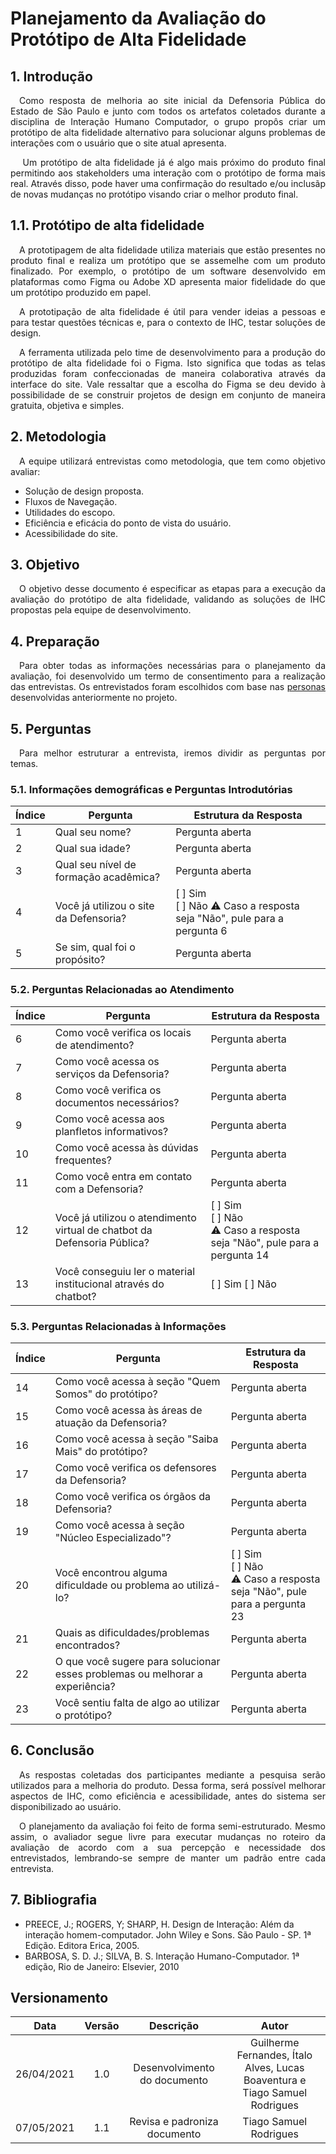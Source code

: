 # Planejamento da Avaliação do Protótipo de Alta Fidelidade

## 1. Introdução
<p style='text-align:justify'>&emsp;Como resposta de melhoria ao site inicial da Defensoria Pública do Estado de São Paulo e junto com todos os artefatos coletados durante a disciplina de Interação Humano Computador, o grupo propôs criar um protótipo de alta fidelidade alternativo para solucionar alguns problemas de interações com o usuário que o site atual apresenta.</p>

<p style='text-align:justify'>&emsp; Um protótipo de alta fidelidade já é algo mais próximo do produto final permitindo aos stakeholders uma interação  com o protótipo de forma mais real. Através disso, pode haver uma confirmação do resultado e/ou inclusãp de novas mudanças no protótipo visando criar o melhor produto final.</p>

## 1.1. Protótipo de alta fidelidade
<p style='text-align:justify'>&emsp;A prototipagem de alta fidelidade utiliza materiais que estão presentes no produto final e realiza um protótipo que se assemelhe com um produto finalizado. Por exemplo, o protótipo de um software desenvolvido em plataformas como Figma ou Adobe XD apresenta maior fidelidade do que um protótipo produzido em papel.</p>

<p style='text-align:justify'>&emsp;A prototipação de alta fidelidade é útil para vender ideias a pessoas e para testar questões técnicas e, para o contexto de IHC, testar soluções de design.</p>

<p style='text-align:justify'>&emsp;A ferramenta utilizada pelo time de desenvolvimento para a produção do protótipo de alta fidelidade foi o Figma. Isto significa que todas as telas produzidas foram confeccionadas de maneira colaborativa através da interface do site. Vale ressaltar que a escolha do Figma se deu devido à possibilidade de se construir projetos de design em conjunto de maneira gratuita, objetiva e simples.</p>

## 2. Metodologia
<p style='text-align:justify'>&emsp;A equipe utilizará entrevistas como metodologia, que tem como objetivo avaliar:</p>

- Solução de design proposta.
- Fluxos de Navegação.
- Utilidades do escopo.
- Eficiência e eficácia do ponto de vista do usuário.
- Acessibilidade do site.

## 3. Objetivo
<p style='text-align:justify'>&emsp;O objetivo desse documento é especificar as etapas para a execução da avaliação do protótipo de alta fidelidade, validando as soluções de IHC propostas pela equipe de desenvolvimento.</p>

## 4. Preparação
<p style='text-align:justify'>&emsp;Para obter todas as informações necessárias para o planejamento da avaliação, foi desenvolvido um termo de consentimento para a realização das entrevistas. Os entrevistados foram escolhidos com base nas <a href="https://interacao-humano-computador.github.io/2020.2-DefensoriaSP/an%C3%A1lise-de-requisitos/personas/">personas</a> desenvolvidas anteriormente no projeto.</p>


## 5. Perguntas
<p style='text-align:justify'>&emsp;Para melhor estruturar a entrevista, iremos dividir as perguntas por temas.</p>

### 5.1. Informações demográficas e Perguntas Introdutórias

|Índice|Pergunta|Estrutura da Resposta|
|------|--------|--------|
|1|Qual seu nome?|Pergunta aberta|
|2|Qual sua idade?|Pergunta aberta|
|3|Qual seu nível de formação acadêmica?|Pergunta aberta|
|4|Você já utilizou o site da Defensoria?|[ ] Sim </br> [ ] Não ⚠️ Caso a resposta seja "Não", pule para a pergunta 6|
|5|Se sim, qual foi o propósito?|Pergunta aberta|

### 5.2. Perguntas Relacionadas ao Atendimento

|Índice|Pergunta|Estrutura da Resposta|
|------|--------|--------|
|6|Como você verifica os locais de atendimento?|Pergunta aberta|
|7|Como você acessa os serviços da Defensoria?|Pergunta aberta|
|8|Como você verifica os documentos necessários?|Pergunta aberta|
|9|Como você acessa aos planfletos informativos?|Pergunta aberta|
|10|Como você acessa às dúvidas frequentes?|Pergunta aberta|
|11|Como você entra em contato com a Defensoria?|Pergunta aberta|
|12|Você já utilizou o atendimento virtual de chatbot da Defensoria Pública?|[ ] Sim </br> [ ] Não</br> ⚠️ Caso a resposta seja "Não", pule para a pergunta 14|
|13|Você conseguiu ler o material institucional através do chatbot?|[ ] Sim [ ] Não

### 5.3. Perguntas Relacionadas à Informações

|Índice|Pergunta|Estrutura da Resposta|
|------|--------|--------|
|14|Como você acessa à seção "Quem Somos" do protótipo?| Pergunta aberta |
|15|Como você acessa às áreas de atuação da Defensoria?|Pergunta aberta|
|16|Como você acessa à seção "Saiba Mais" do protótipo?|Pergunta aberta|
|17|Como você verifica os defensores da Defensoria?|Pergunta aberta|
|18|Como você verifica os órgãos da Defensoria?	|Pergunta aberta|
|19|Como você acessa à seção "Núcleo Especializado"?|Pergunta aberta|
|20|Você encontrou alguma dificuldade ou problema ao utilizá-lo?|[ ] Sim </br> [ ] Não </br> ⚠️ Caso a resposta seja "Não", pule para a pergunta 23|
|21|Quais as dificuldades/problemas encontrados? |Pergunta aberta|
|22|O que você sugere para solucionar esses problemas ou melhorar a experiência?|Pergunta aberta|
|23|Você sentiu falta de algo ao utilizar o protótipo?|Pergunta aberta|

## 6. Conclusão

<p style='text-align:justify'>&emsp;As respostas coletadas dos participantes mediante a pesquisa serão utilizados para a melhoria do produto. Dessa forma, será possível melhorar aspectos de IHC, como eficiência e acessibilidade, antes do sistema ser disponibilizado ao usuário.</p>

<p style='text-align:justify'>&emsp;O planejamento da avaliação foi feito de forma semi-estruturado. Mesmo assim, o avaliador segue livre para executar mudanças no roteiro da avaliação de acordo com a sua percepção e necessidade dos entrevistados, lembrando-se sempre de manter um padrão entre cada entrevista.</p>

## 7. Bibliografia

- PREECE, J.; ROGERS, Y; SHARP, H. Design de Interação: Além da interação homem-computador. John Wiley e Sons. São Paulo - SP. 1ª Edição. Editora Erica, 2005.
- BARBOSA, S. D. J.; SILVA, B. S. Interação Humano-Computador. 1ª edição, Rio de Janeiro: Elsevier, 2010

## Versionamento

|    Data    | Versão |                     Descrição                      |               Autor               |
| :--------: | :----: | :------------------------------------------------: | :-------------------------------: |
| 26/04/2021 |  1.0   | Desenvolvimento do documento | Guilherme Fernandes, Ítalo Alves, Lucas Boaventura e Tiago Samuel Rodrigues |
| 07/05/2021 |  1.1   | Revisa e padroniza documento | Tiago Samuel Rodrigues |


